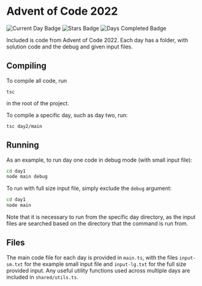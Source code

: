 # Advent of Code 2022

![Current Day Badge](https://img.shields.io/badge/day%20📅-6-blue)
![Stars Badge](https://img.shields.io/badge/stars%20⭐-12-yellow)
![Days Completed Badge](https://img.shields.io/badge/days%20completed-6-red)

Included is code from Advent of Code 2022. Each day has a folder, with solution code and the debug and given input files.

## Compiling

To compile all code, run

```
tsc
```

in the root of the project.

To compile a specific day, such as day two, run:

```
tsc day2/main
```

## Running

As an example, to run day one code in debug mode (with small input file):

```bash
cd day1
node main debug
```

To run with full size input file, simply exclude the `debug` argument:

```bash
cd day1
node main
```

Note that it is necessary to run from the specific day directory, as the input files are searched based on the directory that the command is run from.

## Files

The main code file for each day is provided in `main.ts`, with the files `input-sm.txt` for the example small input file and `input-lg.txt` for the full size provided input. Any useful utility functions used across multiple days are included in `shared/utils.ts`.
